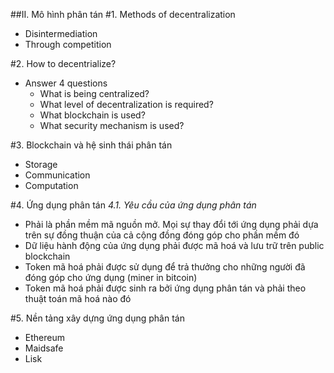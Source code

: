 ##II. Mô hình phân tán
#1. Methods of decentralization
- Disintermediation
- Through competition

#2. How to decentrialize?
- Answer 4 questions
	+ What is being centralized?
	+ What level of decentralization is required?
	+ What blockchain is used?
	+ What security mechanism is used?

#3. Blockchain và hệ sinh thái phân tán
- Storage
- Communication
- Computation

#4. Ứng dụng phân tán
*4.1. Yêu cầu của ứng dụng phân tán*
- Phải là phần mềm mã nguồn mở. Mọi sự thay đổi tới ứng dụng phải dựa trên sự đồng thuận của cả cộng đồng đóng góp cho phần mềm đó
- Dữ liệu hành động của ứng dụng phải được mã hoá và lưu trữ trên public blockchain
- Token mã hoá phải được sử dụng để trả thưởng cho những người đã đóng góp cho ứng dụng (miner in bitcoin)
- Token mã hoá phải được sinh ra bởi ứng dụng phân tán và phải theo thuật toán mã hoá nào đó

#5. Nền tảng xây dựng ứng dụng phân tán
- Ethereum
- Maidsafe
- Lisk